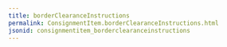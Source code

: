 ```yaml
---
title: borderClearanceInstructions
permalink: ConsignmentItem.borderClearanceInstructions.html
jsonid: consignmentitem_borderclearanceinstructions
---
```

